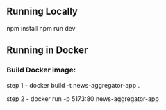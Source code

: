 ## Running Locally

npm install
npm run dev

## Running in Docker

### Build Docker image:

step 1 - docker build -t news-aggregator-app .

step 2 - docker run -p 5173:80 news-aggregator-app
